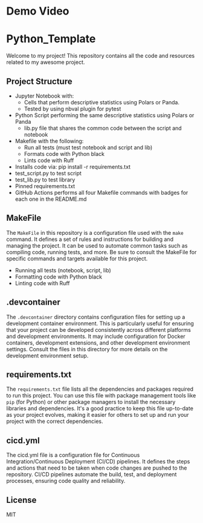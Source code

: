 # Demo Video


# Python_Template

Welcome to my project! This repository contains all the code and resources related to my awesome project.

## Project Structure
- Jupyter Notebook with:
  - Cells that perform descriptive statistics using Polars or Panda.
  - Tested by using nbval plugin for pytest
- Python Script performing the same descriptive statistics using Polars or Panda
  - lib.py file that shares the common code between the script and notebook
- Makefile with the following:
  - Run all tests (must test notebook and script and lib)
  - Formats code with Python black
  - Lints code with Ruff
- Installs code via:  pip install -r requirements.txt
- test_script.py to test script
- test_lib.py to test library
- Pinned requirements.txt
- GitHub Actions performs all four Makefile commands with badges for each one in the README.md

## MakeFile

The `MakeFile` in this repository is a configuration file used with the `make` command. It defines a set of rules and instructions for building and managing the project. It can be used to automate common tasks such as compiling code, running tests, and more. Be sure to consult the MakeFile for specific commands and targets available for this project.

- Running all tests (notebook, script, lib)
- Formatting code with Python black
- Linting code with Ruff


## .devcontainer

The `.devcontainer` directory contains configuration files for setting up a development container environment. This is particularly useful for ensuring that your project can be developed consistently across different platforms and development environments. It may include configuration for Docker containers, development extensions, and other development environment settings. Consult the files in this directory for more details on the development environment setup.

## requirements.txt

The `requirements.txt` file lists all the dependencies and packages required to run this project. You can use this file with package management tools like `pip` (for Python) or other package managers to install the necessary libraries and dependencies. It's a good practice to keep this file up-to-date as your project evolves, making it easier for others to set up and run your project with the correct dependencies.

## cicd.yml
The cicd.yml file is a configuration file for Continuous Integration/Continuous Deployment (CI/CD) pipelines. It defines the steps and actions that need to be taken when code changes are pushed to the repository. CI/CD pipelines automate the build, test, and deployment processes, ensuring code quality and reliability.

## License

MIT

